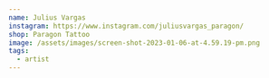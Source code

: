 ```yaml
---
name: Julius Vargas
instagram: https://www.instagram.com/juliusvargas_paragon/
shop: Paragon Tattoo
image: /assets/images/screen-shot-2023-01-06-at-4.59.19-pm.png
tags:
  - artist
---
```

